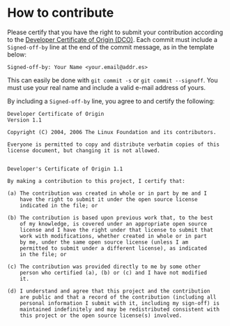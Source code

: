 # How to contribute

Please certify that you have the right to submit your contribution according to the [Developer Certificate of Origin (DCO)](https://developercertificate.org). Each commit must include a `Signed-off-by` line at the end of the commit message, as in the template below:

```
Signed-off-by: Your Name <your.email@addr.es>
```

This can easily be done with `git commit -s` or `git commit --signoff`. You must use your real name and include a valid e-mail address of yours.

By including a `Signed-off-by` line, you agree to and certify the following:

```
Developer Certificate of Origin
Version 1.1

Copyright (C) 2004, 2006 The Linux Foundation and its contributors.

Everyone is permitted to copy and distribute verbatim copies of this
license document, but changing it is not allowed.


Developer's Certificate of Origin 1.1

By making a contribution to this project, I certify that:

(a) The contribution was created in whole or in part by me and I
    have the right to submit it under the open source license
    indicated in the file; or

(b) The contribution is based upon previous work that, to the best
    of my knowledge, is covered under an appropriate open source
    license and I have the right under that license to submit that
    work with modifications, whether created in whole or in part
    by me, under the same open source license (unless I am
    permitted to submit under a different license), as indicated
    in the file; or

(c) The contribution was provided directly to me by some other
    person who certified (a), (b) or (c) and I have not modified
    it.

(d) I understand and agree that this project and the contribution
    are public and that a record of the contribution (including all
    personal information I submit with it, including my sign-off) is
    maintained indefinitely and may be redistributed consistent with
    this project or the open source license(s) involved.
```
